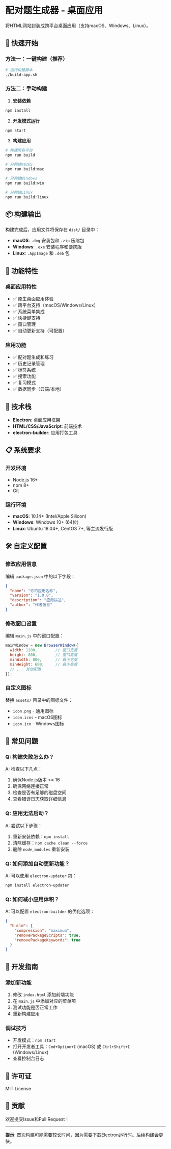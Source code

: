 # 配对题生成器 - 桌面应用

将HTML网站封装成跨平台桌面应用（支持macOS、Windows、Linux）。

## 🚀 快速开始

### 方法一：一键构建（推荐）

```bash
# 运行构建脚本
./build-app.sh
```

### 方法二：手动构建

1. **安装依赖**
```bash
npm install
```

2. **开发模式运行**
```bash
npm start
```

3. **构建应用**
```bash
# 构建所有平台
npm run build

# 只构建macOS
npm run build:mac

# 只构建Windows
npm run build:win

# 只构建Linux
npm run build:linux
```

## 📦 构建输出

构建完成后，应用文件将保存在 `dist/` 目录中：

- **macOS**: `.dmg` 安装包和 `.zip` 压缩包
- **Windows**: `.exe` 安装程序和便携版
- **Linux**: `.AppImage` 和 `.deb` 包

## 🎯 功能特性

### 桌面应用特性
- ✅ 原生桌面应用体验
- ✅ 跨平台支持（macOS/Windows/Linux）
- ✅ 系统菜单集成
- ✅ 快捷键支持
- ✅ 窗口管理
- ✅ 自动更新支持（可配置）

### 应用功能
- ✅ 配对题生成和练习
- ✅ 历史记录管理
- ✅ 标签系统
- ✅ 搜索功能
- ✅ 复习模式
- ✅ 数据同步（云端/本地）

## 🔧 技术栈

- **Electron**: 桌面应用框架
- **HTML/CSS/JavaScript**: 前端技术
- **electron-builder**: 应用打包工具

## 📋 系统要求

### 开发环境
- Node.js 16+ 
- npm 8+
- Git

### 运行环境
- **macOS**: 10.14+ (Intel/Apple Silicon)
- **Windows**: Windows 10+ (64位)
- **Linux**: Ubuntu 18.04+, CentOS 7+, 等主流发行版

## 🛠️ 自定义配置

### 修改应用信息
编辑 `package.json` 中的以下字段：
```json
{
  "name": "你的应用名称",
  "version": "1.0.0",
  "description": "应用描述",
  "author": "作者信息"
}
```

### 修改窗口设置
编辑 `main.js` 中的窗口配置：
```javascript
mainWindow = new BrowserWindow({
  width: 1200,        // 窗口宽度
  height: 800,        // 窗口高度
  minWidth: 800,      // 最小宽度
  minHeight: 600,     // 最小高度
  // ... 其他配置
});
```

### 自定义图标
替换 `assets/` 目录中的图标文件：
- `icon.png` - 通用图标
- `icon.icns` - macOS图标
- `icon.ico` - Windows图标

## 🚨 常见问题

### Q: 构建失败怎么办？
A: 检查以下几点：
1. 确保Node.js版本 >= 16
2. 确保网络连接正常
3. 检查是否有足够的磁盘空间
4. 查看错误日志获取详细信息

### Q: 应用无法启动？
A: 尝试以下步骤：
1. 重新安装依赖：`npm install`
2. 清除缓存：`npm cache clean --force`
3. 删除 `node_modules` 重新安装

### Q: 如何添加自动更新功能？
A: 可以使用 `electron-updater` 包：
```bash
npm install electron-updater
```

### Q: 如何减小应用体积？
A: 可以配置 `electron-builder` 的优化选项：
```json
{
  "build": {
    "compression": "maximum",
    "removePackageScripts": true,
    "removePackageKeywords": true
  }
}
```

## 📝 开发指南

### 添加新功能
1. 修改 `index.html` 添加前端功能
2. 在 `main.js` 中添加对应的菜单项
3. 测试功能是否正常工作
4. 重新构建应用

### 调试技巧
- 开发模式：`npm start`
- 打开开发者工具：`Cmd+Option+I` (macOS) 或 `Ctrl+Shift+I` (Windows/Linux)
- 查看控制台日志

## 📄 许可证

MIT License

## 🤝 贡献

欢迎提交Issue和Pull Request！

---

**提示**: 首次构建可能需要较长时间，因为需要下载Electron运行时。后续构建会更快。 